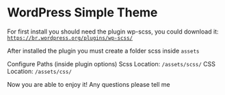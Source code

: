 # WordPress Simple Theme
For first install you should need the plugin wp-scss, you could download it:
<code>https://br.wordpress.org/plugins/wp-scss/</code>

After installed the plugin you must create a folder scss inside <code>assets</code>

Configure Paths (inside plugin options)
Scss Location:	<code>/assets/scss/</code>
CSS Location: <code>/assets/css/</code>

Now you are able to enjoy it!
Any questions please tell me
